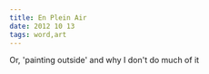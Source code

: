 ```yaml
---
title: En Plein Air
date: 2012 10 13
tags: word,art
---
```


Or, 'painting outside' and why I don't do much of it
